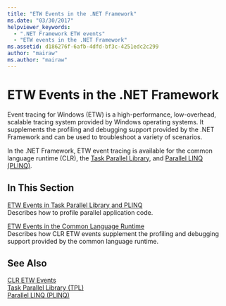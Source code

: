 ```yaml
---
title: "ETW Events in the .NET Framework"
ms.date: "03/30/2017"
helpviewer_keywords: 
  - ".NET Framework ETW events"
  - "ETW events in the .NET Framework"
ms.assetid: d186276f-6afb-4dfd-bf3c-4251edc2c299
author: "mairaw"
ms.author: "mairaw"
---
```

# ETW Events in the .NET Framework
Event tracing for Windows (ETW) is a high-performance, low-overhead, scalable tracing system provided by Windows operating systems. It supplements the profiling and debugging support provided by the .NET Framework and can be used to troubleshoot a variety of scenarios.  
  
 In the .NET Framework, ETW event tracing is available for the common language runtime (CLR), the [Task Parallel Library](../../../docs/standard/parallel-programming/task-parallel-library-tpl.md), and [Parallel LINQ (PLINQ)](../../../docs/standard/parallel-programming/parallel-linq-plinq.md).  
  
## In This Section  
 [ETW Events in Task Parallel Library and PLINQ](../../../docs/framework/performance/etw-events-in-task-parallel-library-and-plinq.md)  
 Describes how to profile parallel application code.  
  
 [ETW Events in the Common Language Runtime](../../../docs/framework/performance/etw-events-in-the-common-language-runtime.md)  
 Describes how CLR ETW events supplement the profiling and debugging support provided by the common language runtime.  
  
## See Also  
 [CLR ETW Events](../../../docs/framework/performance/clr-etw-events.md)  
 [Task Parallel Library (TPL)](../../../docs/standard/parallel-programming/task-parallel-library-tpl.md)  
 [Parallel LINQ (PLINQ)](../../../docs/standard/parallel-programming/parallel-linq-plinq.md)
